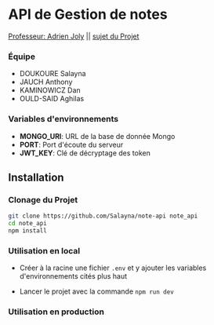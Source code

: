 # API de Gestion de notes

[Professeur: Adrien Joly](https://adrienjoly.com/) ||
[sujet du Projet](https://adrienjoly.com/cours-nodejs/00-projet/)

### Équipe

- DOUKOURE Salayna
- JAUCH Anthony
- KAMINOWICZ Dan
- OULD-SAID Aghilas

### Variables d'environnements

- **MONGO_URI**: URL de la base de donnée Mongo
- **PORT**: Port d'écoute du serveur
- **JWT_KEY**: Clé de décryptage des token

## Installation

### Clonage du Projet

```sh
git clone https://github.com/Salayna/note-api note_api
cd note_api
npm install
```

### Utilisation en local

- Créer à la racine une fichier `.env` et y ajouter les variables d'environnements cités plus haut

- Lancer le projet avec la commande `npm run dev`

### Utilisation en production
